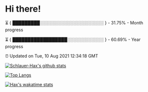 # Hi there!

⏳ { █████████░░░░░░░░░░░░░░░░░░░░░ } - 31.75% - Month progress

⏳ { ██████████████████░░░░░░░░░░░░ } - 60.69% - Year progress

⏰ Updated on Tue, 10 Aug 2021 12:34:18 GMT


[![Schlauer-Hax's github stats](https://github-readme-stats.vercel.app/api?username=Schlauer-Hax&show_icons=true&theme=dark&count_private=true)](https://github.com/Schlauer-Hax)


[![Top Langs](https://github-readme-stats.vercel.app/api/top-langs/?username=Schlauer-Hax&layout=compact&theme=dark)](https://github.com/Schlauer-Hax?tab=repositories)


[![Hax's wakatime stats](https://github-readme-stats.vercel.app/api/wakatime?username=Hax&theme=dark)](https://wakatime.com/@Hax)

